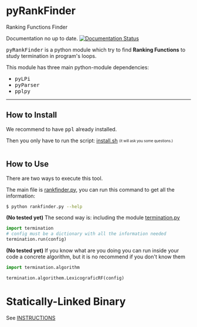 # pyRankFinder
Ranking Functions Finder 

Documentation no up to date.
[![Documentation Status](https://readthedocs.org/projects/pyrankfinder/badge/?version=latest)](http://pyrankfinder.readthedocs.io/en/latest/?badge=latest)

<kbd>pyRankFinder</kbd> is a python module which try to find **Ranking Functions** to study termination in program's loops. 

This module has three main python-module dependencies:
- <kbd>pyLPi</kbd>
- <kbd>pyParser</kbd>
- <kbd>pplpy</kbd>

----------

How to Install
------------------

We recommend to have <kbd>ppl</kbd> already installed.

Then you only have to run the script: [install.sh](install.sh) <sub><sup>(it will ask you some questions.)</sup></sub>

```bash

```

How to Use
---------------

There are two ways to execute this tool. 

The main file is [rankfinder.py](rankfinder.py),
you can run this command to get all the information:

```bash
$ python rankfinder.py --help
```

**(No tested yet)** The second way is: including the module [termination.py](termination/termination.py)
```python
import termination
# config must be a dictionary with all the information needed
termination.run(config)
```
**(No tested yet)** If you know what are you doing you can run inside your code a concrete algorithm, but it is no recommend if you don't know them

```python
import termination.algorithm

termination.algorithem.LexicograficRF(config)
```

Statically-Linked Binary
========================

See  [INSTRUCTIONS](./staticallylinkedbinary.md)
